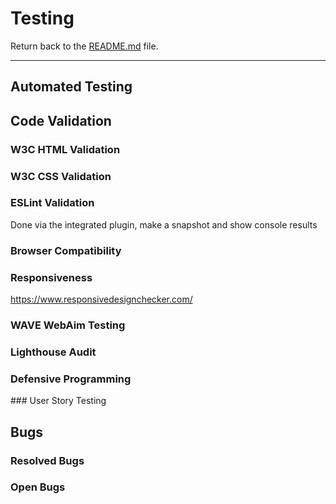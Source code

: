 # Testing

Return back to the [README.md](README.md) file.

---

## Automated Testing

## Code Validation

### W3C HTML Validation

### W3C CSS Validation 

### ESLint Validation

Done via the integrated plugin, make a snapshot and show console results

### Browser Compatibility

### Responsiveness

https://www.responsivedesignchecker.com/

### WAVE WebAim Testing

### Lighthouse Audit

### Defensive Programming

### User Story Testing

## Bugs

### Resolved Bugs

### Open Bugs